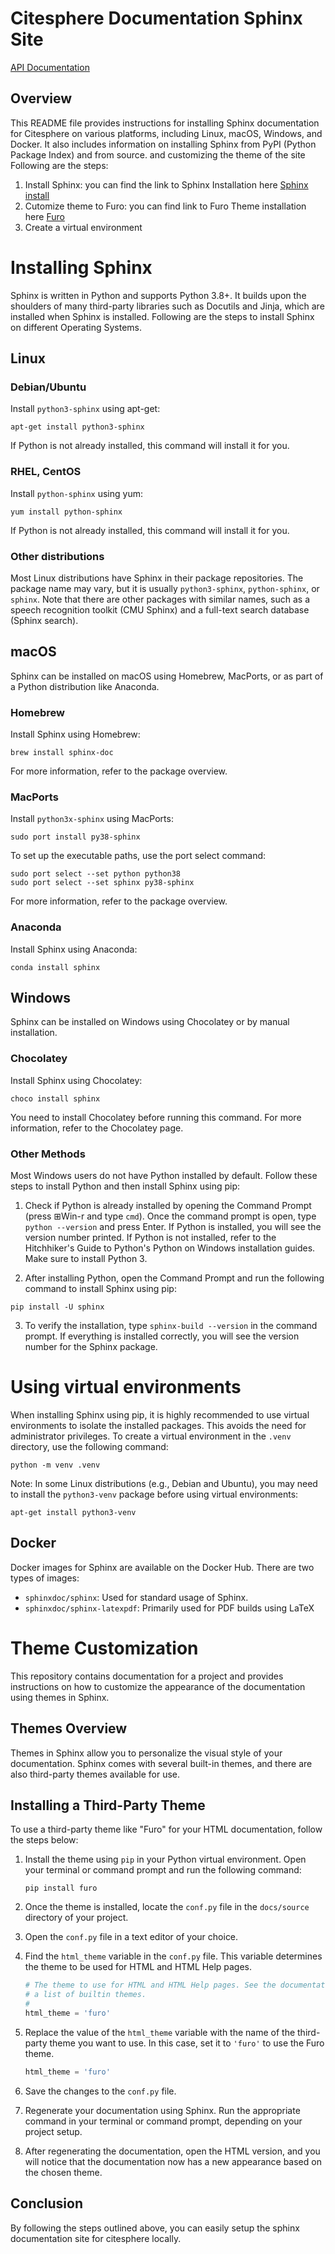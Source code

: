 # Citesphere Documentation Sphinx Site

[API Documentation](https://documenter.getpostman.com/view/19365454/UVeMJiyx)

## Overview

This README file provides instructions for installing Sphinx documentation for Citesphere on various platforms, including Linux, macOS, Windows, and Docker. It also includes information on installing Sphinx from PyPI (Python Package Index) and from source. and customizing the theme of the site
Following are the steps:
1. Install Sphinx: you can find the link to Sphinx Installation here [Sphinx install](https://www.sphinx-doc.org/en/master/usage/installation.html)
2. Cutomize theme to Furo: you can find link to Furo Theme installation here [Furo](https://www.sphinx-doc.org/en/master/tutorial/more-sphinx-customization.html)
3. Create a virtual environment

# Installing Sphinx
Sphinx is written in Python and supports Python 3.8+. It builds upon the shoulders of many third-party libraries such as Docutils and Jinja, which are installed when Sphinx is installed. Following are the steps to install Sphinx on different Operating Systems.
## Linux

### Debian/Ubuntu

Install `python3-sphinx` using apt-get:

```
apt-get install python3-sphinx
```

If Python is not already installed, this command will install it for you.

### RHEL, CentOS

Install `python-sphinx` using yum:

```
yum install python-sphinx
```

If Python is not already installed, this command will install it for you.

### Other distributions

Most Linux distributions have Sphinx in their package repositories. The package name may vary, but it is usually `python3-sphinx`, `python-sphinx`, or `sphinx`. Note that there are other packages with similar names, such as a speech recognition toolkit (CMU Sphinx) and a full-text search database (Sphinx search).

## macOS

Sphinx can be installed on macOS using Homebrew, MacPorts, or as part of a Python distribution like Anaconda.

### Homebrew

Install Sphinx using Homebrew:

```
brew install sphinx-doc
```

For more information, refer to the package overview.

### MacPorts

Install `python3x-sphinx` using MacPorts:

```
sudo port install py38-sphinx
```

To set up the executable paths, use the port select command:

```
sudo port select --set python python38
sudo port select --set sphinx py38-sphinx
```

For more information, refer to the package overview.

### Anaconda

Install Sphinx using Anaconda:

```
conda install sphinx
```

## Windows

Sphinx can be installed on Windows using Chocolatey or by manual installation.

### Chocolatey

Install Sphinx using Chocolatey:

```
choco install sphinx
```

You need to install Chocolatey before running this command. For more information, refer to the Chocolatey page.

### Other Methods

Most Windows users do not have Python installed by default. Follow these steps to install Python and then install Sphinx using pip:

1. Check if Python is already installed by opening the Command Prompt (press ⊞Win-r and type `cmd`). Once the command prompt is open, type `python --version` and press Enter. If Python is installed, you will see the version number printed. If Python is not installed, refer to the Hitchhiker's Guide to Python's Python on Windows installation guides. Make sure to install Python 3.

2. After installing Python, open the Command Prompt and run the following command to install Sphinx using pip:

```
pip install -U sphinx
```

3. To verify the installation, type `sphinx-build --version` in the command prompt. If everything is installed correctly, you will see the version number for the Sphinx package.

# Using virtual environments

When installing Sphinx using pip, it is highly recommended to use virtual environments to isolate the installed packages. This avoids the need for administrator privileges. To create a virtual environment in the `.venv` directory, use the following command:

```
python -m venv .venv
```

Note: In some Linux distributions (e.g., Debian and Ubuntu), you may need to install the `python3-venv` package before using virtual environments:

```
apt-get install python3-venv
```

## Docker

Docker images for Sphinx are available on the Docker Hub. There are two types of images:

- `sphinxdoc/sphinx`: Used for standard usage of Sphinx.
- `sphinxdoc/sphinx-latexpdf`: Primarily used for PDF builds using LaTeX
# Theme Customization

This repository contains documentation for a project and provides instructions on how to customize the appearance of the documentation using themes in Sphinx.

## Themes Overview

Themes in Sphinx allow you to personalize the visual style of your documentation. Sphinx comes with several built-in themes, and there are also third-party themes available for use.

## Installing a Third-Party Theme

To use a third-party theme like "Furo" for your HTML documentation, follow the steps below:

1. Install the theme using `pip` in your Python virtual environment. Open your terminal or command prompt and run the following command:

   ```shell
   pip install furo
   ```

2. Once the theme is installed, locate the `conf.py` file in the `docs/source` directory of your project.

3. Open the `conf.py` file in a text editor of your choice.

4. Find the `html_theme` variable in the `conf.py` file. This variable determines the theme to be used for HTML and HTML Help pages.

   ```python
   # The theme to use for HTML and HTML Help pages. See the documentation for
   # a list of builtin themes.
   #
   html_theme = 'furo'
   ```

5. Replace the value of the `html_theme` variable with the name of the third-party theme you want to use. In this case, set it to `'furo'` to use the Furo theme.

   ```python
   html_theme = 'furo'
   ```

6. Save the changes to the `conf.py` file.

7. Regenerate your documentation using Sphinx. Run the appropriate command in your terminal or command prompt, depending on your project setup.

8. After regenerating the documentation, open the HTML version, and you will notice that the documentation now has a new appearance based on the chosen theme.

## Conclusion

By following the steps outlined above, you can easily setup the sphinx documentation site for citesphere locally.
